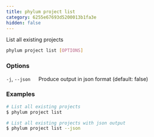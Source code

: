 ```yaml
---
title: phylum project list
category: 6255e67693d5200013b1fa3e
hidden: false
---
```

List all existing projects
```sh
phylum project list [OPTIONS]
```

### Options
`-j`, `--json`
&emsp; Produce output in json format (default: false)

### Examples
```sh
# List all existing projects
$ phylum project list

# List all existing projects with json output
$ phylum project list --json
```
